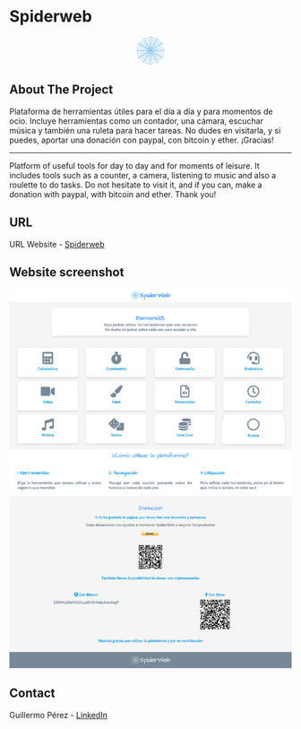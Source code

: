 <div id="top"></div>

# Spiderweb

<div align="center">
    <img src="./img/logo1.png" alt="Logo">
</div>


## About The Project

Plataforma de herramientas útiles para el día a día y para momentos de ocio. Incluye herramientas como un contador, una cámara, escuchar música y también una ruleta para hacer tareas. No dudes en visitarla, y si puedes, aportar una donación con paypal, con bitcoin y ether. ¡Gracias!

------------------------------------------------------------------------------------------------------------------------

Platform of useful tools for day to day and for moments of leisure. It includes tools such as a counter, a camera, listening to music and also a roulette to do tasks. Do not hesitate to visit it, and if you can, make a donation with paypal, with bitcoin and ether. Thank you!


## URL

URL Website - [Spiderweb](https://www.spiderweb.es)


## Website screenshot

<div align="center">
    <img src="./img/SpiderWeb.png" alt="screenshot">
</div>


## Contact

Guillermo Pérez - [LinkedIn](https://linkedin.com/in/guillermo-perez-fuentes)